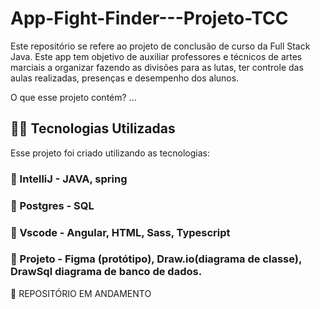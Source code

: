 # App-Fight-Finder---Projeto-TCC

Este repositório se refere ao projeto de conclusão de curso da Full Stack Java. 
Este app tem objetivo de auxiliar professores e técnicos de artes marciais a organizar fazendo as divisões para as lutas, ter controle das aulas realizadas, presenças e desempenho dos alunos. 

O que esse projeto contém? 
...

## 👨‍💻️ Tecnologias Utilizadas
Esse projeto foi criado utilizando as tecnologias:
### :small_blue_diamond: IntelliJ - JAVA, spring 
### :small_blue_diamond: Postgres - SQL
### :small_blue_diamond: Vscode - Angular, HTML, Sass, Typescript 
### :small_blue_diamond: Projeto - Figma (protótipo), Draw.io(diagrama de classe), DrawSql diagrama de banco de dados. 


🚧 REPOSITÓRIO EM ANDAMENTO 

